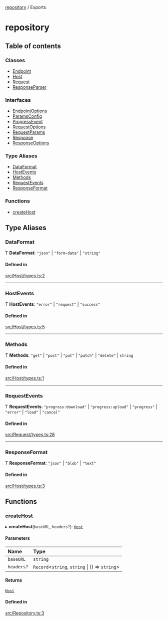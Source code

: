 [repository](README.md) / Exports

# repository

## Table of contents

### Classes

- [Endpoint](classes/Endpoint.md)
- [Host](classes/Host.md)
- [Request](classes/Request.md)
- [ResponseParser](classes/ResponseParser.md)

### Interfaces

- [EndpointOptions](interfaces/EndpointOptions.md)
- [ParamsConfig](interfaces/ParamsConfig.md)
- [ProgressEvent](interfaces/ProgressEvent.md)
- [RequestOptions](interfaces/RequestOptions.md)
- [RequestParams](interfaces/RequestParams.md)
- [Response](interfaces/Response.md)
- [ResponseOptions](interfaces/ResponseOptions.md)

### Type Aliases

- [DataFormat](modules.md#dataformat)
- [HostEvents](modules.md#hostevents)
- [Methods](modules.md#methods)
- [RequestEvents](modules.md#requestevents)
- [ResponseFormat](modules.md#responseformat)

### Functions

- [createHost](modules.md#createhost)

## Type Aliases

### DataFormat

Ƭ **DataFormat**: ``"json"`` \| ``"form-data"`` \| ``"string"``

#### Defined in

[src/Host/types.ts:2](https://github.com/AlexKletn/repository/blob/a5dab62/src/Host/types.ts#L2)

___

### HostEvents

Ƭ **HostEvents**: ``"error"`` \| ``"request"`` \| ``"success"``

#### Defined in

[src/Host/types.ts:5](https://github.com/AlexKletn/repository/blob/a5dab62/src/Host/types.ts#L5)

___

### Methods

Ƭ **Methods**: ``"get"`` \| ``"post"`` \| ``"put"`` \| ``"patch"`` \| ``"delete"`` \| `string`

#### Defined in

[src/Host/types.ts:1](https://github.com/AlexKletn/repository/blob/a5dab62/src/Host/types.ts#L1)

___

### RequestEvents

Ƭ **RequestEvents**: ``"progress:download"`` \| ``"progress:upload"`` \| ``"progress"`` \| ``"error"`` \| ``"load"`` \| ``"cancel"``

#### Defined in

[src/Request/types.ts:28](https://github.com/AlexKletn/repository/blob/a5dab62/src/Request/types.ts#L28)

___

### ResponseFormat

Ƭ **ResponseFormat**: ``"json"`` \| ``"blob"`` \| ``"text"``

#### Defined in

[src/Host/types.ts:3](https://github.com/AlexKletn/repository/blob/a5dab62/src/Host/types.ts#L3)

## Functions

### createHost

▸ **createHost**(`baseURL`, `headers?`): [`Host`](classes/Host.md)

#### Parameters

| Name | Type |
| :------ | :------ |
| `baseURL` | `string` |
| `headers?` | `Record`\<`string`, `string` \| () => `string`\> |

#### Returns

[`Host`](classes/Host.md)

#### Defined in

[src/Repository.ts:3](https://github.com/AlexKletn/repository/blob/a5dab62/src/Repository.ts#L3)

